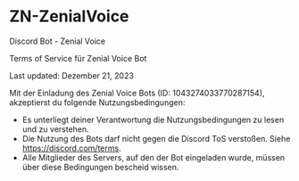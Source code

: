# ZN-ZenialVoice
Discord Bot - Zenial Voice

Terms of Service für Zenial Voice Bot

Last updated: Dezember 21, 2023

Mit der Einladung des Zenial Voice Bots (ID: 1043274033770287154), akzeptierst du folgende Nutzungsbedingungen:
- Es unterliegt deiner Verantwortung die Nutzungsbedingungen zu lesen und zu verstehen.
- Die Nutzung des Bots darf nicht gegen die Discord ToS verstoßen. Siehe https://discord.com/terms.
- Alle Mitglieder des Servers, auf den der Bot eingeladen wurde, müssen über diese Bedingungen bescheid wissen.
